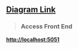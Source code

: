 ## [**Diagram Link**](https://github.com/cleristonmartins9102/image.io/blob/master/api/requirements/image-io.png)
> ### Access Front End
[**http://localhost:5051**](http://localhost:5051)
